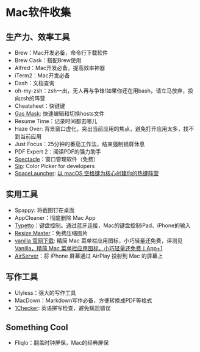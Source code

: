 # Mac软件收集
## 生产力、效率工具
* Brew：Mac开发必备，命令行下载软件
* Brew Cask：搭配Brew使用
* Alfred：Mac开发必备，提高效率神器
* iTerm2：Mac开发必备
* Dash：文档查询
* oh-my-zsh：zsh一出，无人再与争锋!如果你还在用bash，请立马放弃，投向zsh的阵营
* Cheatsheet：快键键
* [Gas Mask](http://download.cnet.com/Gas-Mask/3000-2651_4-76117760.html): 快速编辑和切换hosts文件
* Resume Time：记录时间都去哪儿
* Haze Over: 背景窗口虚化，突出当前应用的焦点，避免打开应用太多，找不到当前应用
* Just Focus：25分钟的番茄工作法，结束强制锁屏休息
* PDF Expert 2：阅读PDF的强力助手
* [Spectacle](https://www.spectacleapp.com/)：窗口管理软件（免费）
* [Sip](https://www.macupdate.com/app/mac/42337/sip): Color Picker for developers
* [SpaceLauncher](https://spacelauncherapp.com/): [以 macOS 空格键为核心创建你的热键阵营](https://www.waerfa.com/spacelauncher-review)
## 实用工具
* Spappy: 将截图钉在桌面
* AppCleaner：彻底删除 Mac App
* [Typetto](https://itunes.apple.com/us/app/typeeto-remote-full-size-bluetooth/id970502923?mt=12)：键盘控制。通过蓝牙连接，Mac的键盘控制iPad、iPhone的输入
* [Resize Master](https://itunes.apple.com/cn/app/resize-master/id1025306797?mt=12)：免费压缩图片
* [vanilla 官网下载](http://matthewpalmer.net/vanilla/): 精简 Mac 菜单栏应用图标，小巧轻量还免费，评测见 [Vanilla，精简 Mac 菜单栏应用图标，小巧轻量还免费丨App+1](https://sspai.com/post/39036)
* [AirServer](http://www.airserver.com/)：将 iPhone 屏幕通过 AirPlay 投射到 Mac 的屏幕上

## 写作工具
* Ulyless：强大的写作工具
* MacDown：Markdown写作必备，方便转换成PDF等格式
* [1Checker](http://www.1checker.com/): 英语拼写检查，避免尴尬错误
## Something Cool
* Fliqlo：翻盖时钟屏保，Mac的经典屏保
